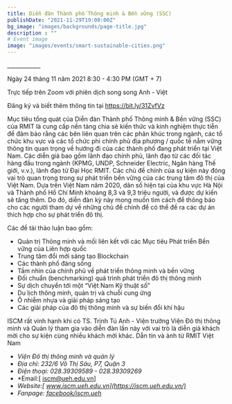 ```yaml
---
title: Diễn đàn Thành phố Thông minh & Bền vững (SSC)
publishDate: "2021-11-29T19:00:00Z"
bg_image: "images/backgrounds/page-title.jpg"
description : ""
# Event image
image: "images/events/smart-sustainable-cities.png"
---
```


<!--StartFragment-->

\_\_\_\_\_\_\_\_\_\_\_\_

Ngày 24 tháng 11 năm 2021
8:30 - 4:30 PM (GMT + 7) 

Trực tiếp trên Zoom với phiên dịch song song Anh - Việt 

Đăng ký và biết thêm thông tin tại https://bit.ly/31ZvfVz 

Mục tiêu tổng quát của Diễn đàn Thành phố Thông minh & Bền vững (SSC) của RMIT là cung cấp nền tảng chia sẻ kiến thức và kinh nghiệm thực tiễn để đảm bảo rằng các bên liên quan trên các phân khúc trong ngành, các tổ chức khu vực và các tổ chức phi chính phủ địa phương / quốc tế nẵm vững thông tin quan trọng về hướng đi của các thành phố đang phát triển tại Việt Nam. 
Các diễn giả bao gồm lãnh đạo chính phủ, lãnh đạo từ các đối tác hàng đầu trong ngành (KPMG, UNDP, Schneider Electric, Ngân hàng Thế giới, v.v.), lãnh đạo từ Đại Học RMIT. 
Các chủ đề chính của sự kiện này đóng vai trò quan trọng trong sự phát triển bền vững của các trung tâm đô thị của Việt Nam. Dựa trên Việt Nam năm 2020, dân số hiện tại của khu vực Hà Nội và Thành phố Hồ Chí Minh khoảng 8,3 và 9,3 triệu người, và được dự kiến sẽ tăng thêm. Do đó, diễn đàn kỳ này mong muốn tìm cách để thông báo cho các người tham dự về những chủ đề chính để có thể đề ra các dự án thích hợp cho sự phát triển đô thị. 

Các đề tài thảo luận bao gồm: 

*   Quản trị Thông minh và mối liên kết với các Mục tiêu Phát triển Bền vững của Liên hợp quốc 
*   Trung tâm đổi mới sáng tạo Blockchain 
*   Các thành phố đáng sống 
*   Tầm nhìn của chính phủ về phát triển thông minh và bền vững 
*   Đối chuẩn (benchmarking) quá trình phát triển đô thị thông minh 
*   Sự dịch chuyển tới một “Việt Nam Kỹ thuật số” 
*   Du lịch thông minh, quản trị và chuỗi cung ứng 
*   Ô nhiễm nhựa và giải pháp sáng tạo 
*   Các giải pháp của đô thị thông minh và sự biến đổi khí hậu 

ISCM rất vinh hạnh khi có TS. Trịnh Tú Anh - Viện trưởng Viện Đô thị thông minh và Quản lý tham gia vào diễn đàn lần này với vai trò là diễn giả khách mời cho sự kiện cùng nhiều khách mời khác.
Dẫn tin và ảnh từ RMIT Việt Nam 


<!--EndFragment-->

<!--StartFragment-->


* *Viện Đô thị thông minh và quản lý*
* *Địa chỉ: 232/6 Võ Thị Sáu, P7, Quận 3*
* *Điện thoại: 028.39309589 - 028.39309269*
* *Email:[ iscm@ueh.edu.vn]
* *Website:[ www.iscm.ueh.edu.vn](https://iscm.ueh.edu.vn/)*
* *Fanpage: [facebook/iscm.ueh](https://www.facebook.com/ISCM.UEH/)*

<!--EndFragment-->

<!--EndFragment-->